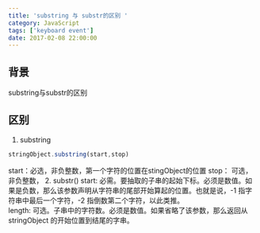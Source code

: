 ```yaml
---
title: 'substring 与 substr的区别 '
category: JavaScript
tags: ['keyboard event']
date: 2017-02-08 22:00:00
---
```



## 背景
substring与substr的区别
## 区别
1. substring    

```js
stringObject.substring(start,stop)
```    
start：必选，非负整数，第一个字符的位置在stingObject的位置
stop： 可选，非负整数，
2. substr() 
start: 必需。要抽取的子串的起始下标。必须是数值。如果是负数，那么该参数声明从字符串的尾部开始算起的位置。也就是说，-1 指字符串中最后一个字符，-2 指倒数第二个字符，以此类推。    
length: 可选。子串中的字符数。必须是数值。如果省略了该参数，那么返回从 stringObject 的开始位置到结尾的字串。





